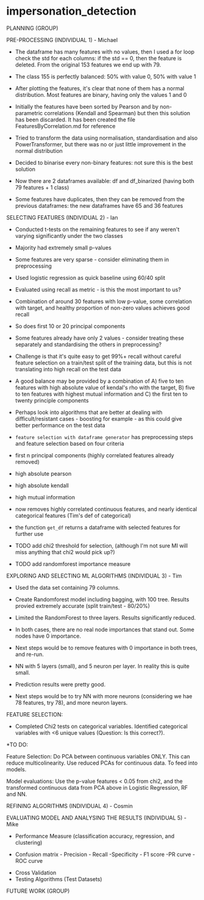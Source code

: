 # impersonation_detection


PLANNING (GROUP)

PRE-PROCESSING (INDIVIDUAL 1) - Michael

* The dataframe has many features with no values, then I used a for loop check the std for each columns: if the std == 0, then the feature is deleted. From the original 153 features we end up with 79.

* The class 155 is perfectly balanced: 50% with value 0, 50% with value 1

* After plotting the features, it's clear that none of them has a normal distribution. Most features are binary, having only the values 1 and 0

* Initially the features have been sorted by Pearson and by non-parametric correlations (Kendall and Spearman) but then this solution has been discarded. It has been created the file FeaturesByCorrelation.md for reference


* Tried to transform the data using normalisation, standardisation and also PowerTransformer, but there was no or just little improvement in the normal distribution

* Decided to binarise every non-binary features: not sure this is the best solution

* Now there are 2 dataframes available: df and df_binarized (having both 79 features + 1 class)

* Some features have duplicates, then they can be removed from the previous dataframes: the new dataframes have 65 and 36 features




SELECTING FEATURES (INDIVIDUAL 2) - Ian

* Conducted t-tests on the remaining features to see if any weren't varying significantly under the two classes

* Majority had extremely small p-values

* Some features are very sparse - consider eliminating them in preprocessing

* Used logistic regression as quick baseline using 60/40 split

* Evaluated using recall as metric - is this the most important to us?

* Combination of around 30 features with low p-value, some correlation with target, and healthy proportion of non-zero values achieves good recall

* So does first 10 or 20 principal components

* Some features already have only 2 values - consider treating these separately and standardising the others in preprocessing?

* Challenge is that it's quite easy to get 99%+ recall without careful feature selection on a train/test split of the training data, but this is not translating into high recall on the test data

* A good balance may be provided by a combination of A) five to ten features with high absolute value of kendal's rho with the target, B) five to ten features with highest mutual information and C) the first ten to twenty principle components

* Perhaps look into algorithms that are better at dealing with difficult/resistant cases - boosting for example - as this could give better performance on the test data

* `feature selection with dataframe generator` has preprocessing steps and feature selection based on four criteria
 * first n principal components (highly correlated features already removed)
 * high absolute pearson
 * high absolute kendall
 * high mutual information

* now removes highly correlated continuous features, and nearly identical categorical features (Tim's def of categorical)

* the function `get_df` returns a dataframe with selected features for further use

* TODO add chi2 threshold for selection, (although I'm not sure MI will miss anything that chi2 would pick up?)

* TODO add randomforest importance measure

EXPLORING AND SELECTING ML ALGORITHMS (INDIVIDUAL 3) - Tim


* Used the data set containing 79 columns.

* Create Randomforest model including bagging, with 100 tree. Results provied extremely accurate (split train/test - 80/20%)

* Limited the RandomForest to three layers. Results significantly reduced.

* In both cases, there are no real node importances that stand out. Some nodes have 0 importance.

* Next steps would be to remove features with 0 importance in both trees, and re-run.

* NN with 5 layers (small), and 5 neuron per layer. In reality this is quite small. 

* Prediction results were pretty good.

* Next steps would be to try NN with more neurons (considering we hae 78 features, try 78), and more neuron layers.

FEATURE SELECTION:

* Completed Chi2 tests on categorical variables. Identified categorical variables with <6 unique values (Question: Is this correct?).

*TO DO: 

Feature Selection: Do PCA between continuous variables ONLY. This can reduce multicolinearity. Use reduced PCAs for continuous data. To feed into models.

Model evaluations: Use the p-value features < 0.05 from chi2, and the transformed continuous data from PCA above in Logistic Regression, RF and NN. 



REFINING ALGORITHMS (INDIVIDUAL 4) - Cosmin

EVALUATING MODEL AND ANALYSING THE RESULTS (INDIVIDUAL 5) - Mike

* Performance Measure (classification accuracy, regression, and clustering)
- Confusion matrix - Precision - Recall -Specificity - F1 score
-PR curve - ROC curve
* Cross Validation
* Testing Algorithms (Test Datasets)

FUTURE WORK (GROUP)
